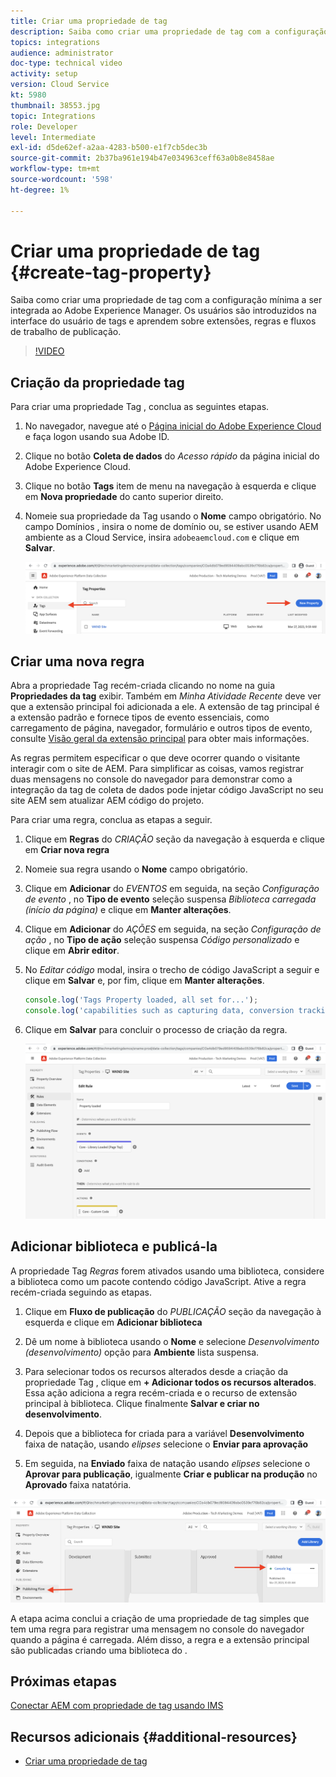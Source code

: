 ```yaml
---
title: Criar uma propriedade de tag
description: Saiba como criar uma propriedade de tag com a configuração mínima a ser integrada ao AEM. Os usuários são introduzidos na interface do usuário de tags e aprendem sobre extensões, regras e fluxos de trabalho de publicação.
topics: integrations
audience: administrator
doc-type: technical video
activity: setup
version: Cloud Service
kt: 5980
thumbnail: 38553.jpg
topic: Integrations
role: Developer
level: Intermediate
exl-id: d5de62ef-a2aa-4283-b500-e1f7cb5dec3b
source-git-commit: 2b37ba961e194b47e034963ceff63a0b8e8458ae
workflow-type: tm+mt
source-wordcount: '598'
ht-degree: 1%

---
```


# Criar uma propriedade de tag {#create-tag-property}

Saiba como criar uma propriedade de tag com a configuração mínima a ser integrada ao Adobe Experience Manager. Os usuários são introduzidos na interface do usuário de tags e aprendem sobre extensões, regras e fluxos de trabalho de publicação.

>[!VIDEO](https://video.tv.adobe.com/v/38553?quality=12&learn=on)

## Criação da propriedade tag

Para criar uma propriedade Tag , conclua as seguintes etapas.

1. No navegador, navegue até o [Página inicial do Adobe Experience Cloud](https://experience.adobe.com/) e faça logon usando sua Adobe ID.

1. Clique no botão **Coleta de dados** do _Acesso rápido_ da página inicial do Adobe Experience Cloud.

1. Clique no botão **Tags** item de menu na navegação à esquerda e clique em **Nova propriedade** do canto superior direito.

1. Nomeie sua propriedade da Tag usando o **Nome** campo obrigatório. No campo Domínios , insira o nome de domínio ou, se estiver usando AEM ambiente as a Cloud Service, insira `adobeaemcloud.com` e clique em **Salvar**.

   ![Propriedades da tag](assets/tag-properties.png)

## Criar uma nova regra

Abra a propriedade Tag recém-criada clicando no nome na guia **Propriedades da tag** exibir. Também em _Minha Atividade Recente_ deve ver que a extensão principal foi adicionada a ele. A extensão de tag principal é a extensão padrão e fornece tipos de evento essenciais, como carregamento de página, navegador, formulário e outros tipos de evento, consulte [Visão geral da extensão principal](https://experienceleague.adobe.com/docs/experience-platform/tags/extensions/client/core/overview.html) para obter mais informações.

As regras permitem especificar o que deve ocorrer quando o visitante interagir com o site de AEM. Para simplificar as coisas, vamos registrar duas mensagens no console do navegador para demonstrar como a integração da tag de coleta de dados pode injetar código JavaScript no seu site AEM sem atualizar AEM código do projeto.

Para criar uma regra, conclua as etapas a seguir.

1. Clique em **Regras** do _CRIAÇÃO_ seção da navegação à esquerda e clique em **Criar nova regra**

1. Nomeie sua regra usando o **Nome** campo obrigatório.

1. Clique em **Adicionar** do _EVENTOS_ em seguida, na seção _Configuração de evento_ , no **Tipo de evento** seleção suspensa _Biblioteca carregada (início da página)_ e clique em **Manter alterações**.

1. Clique em **Adicionar** do _AÇÕES_ em seguida, na seção _Configuração de ação_ , no **Tipo de ação** seleção suspensa _Código personalizado_ e clique em **Abrir editor**.

1. No _Editar código_ modal, insira o trecho de código JavaScript a seguir e clique em **Salvar** e, por fim, clique em **Manter alterações**.

   ```javascript
   console.log('Tags Property loaded, all set for...');
   console.log('capabilities such as capturing data, conversion tracking and delivering unique and personalized experiences');
   ```

1. Clique em **Salvar** para concluir o processo de criação da regra.

   ![Nova regra](assets/new-rule.png)

## Adicionar biblioteca e publicá-la

A propriedade Tag _Regras_ forem ativados usando uma biblioteca, considere a biblioteca como um pacote contendo código JavaScript. Ative a regra recém-criada seguindo as etapas.

1. Clique em **Fluxo de publicação** do _PUBLICAÇÃO_ seção da navegação à esquerda e clique em **Adicionar biblioteca**

1. Dê um nome à biblioteca usando o **Nome** e selecione _Desenvolvimento (desenvolvimento)_ opção para **Ambiente** lista suspensa.

1. Para selecionar todos os recursos alterados desde a criação da propriedade Tag , clique em **+ Adicionar todos os recursos alterados**. Essa ação adiciona a regra recém-criada e o recurso de extensão principal à biblioteca. Clique finalmente **Salvar e criar no desenvolvimento**.

1. Depois que a biblioteca for criada para a variável **Desenvolvimento** faixa de natação, usando _elipses_ selecione o **Enviar para aprovação**

1. Em seguida, na **Enviado** faixa de natação usando _elipses_ selecione o **Aprovar para publicação**, igualmente **Criar e publicar na produção** no **Aprovado** faixa natatória.

![Biblioteca publicada](assets/published-library.png)


A etapa acima conclui a criação de uma propriedade de tag simples que tem uma regra para registrar uma mensagem no console do navegador quando a página é carregada. Além disso, a regra e a extensão principal são publicadas criando uma biblioteca do .

## Próximas etapas

[Conectar AEM com propriedade de tag usando IMS](connect-aem-tag-property-using-ims.md)


## Recursos adicionais {#additional-resources}

* [Criar uma propriedade de tag](https://experienceleague.adobe.com/docs/platform-learn/implement-in-websites/configure-tags/create-a-property.html)
